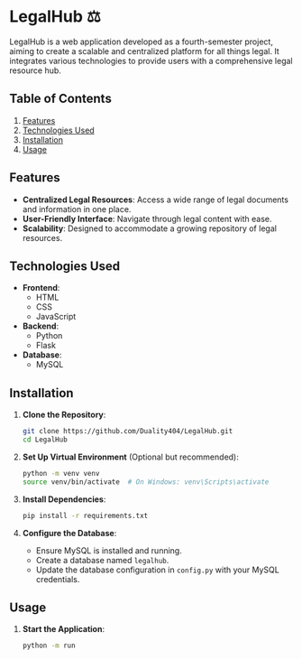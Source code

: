# LegalHub ⚖️

LegalHub is a web application developed as a fourth-semester project, aiming to create a scalable and centralized platform for all things legal. It integrates various technologies to provide users with a comprehensive legal resource hub.

## Table of Contents

1. [Features](#features)
2. [Technologies Used](#technologies-used)
3. [Installation](#installation)
4. [Usage](#usage)

## Features

- **Centralized Legal Resources**: Access a wide range of legal documents and information in one place.
- **User-Friendly Interface**: Navigate through legal content with ease.
- **Scalability**: Designed to accommodate a growing repository of legal resources.

## Technologies Used

- **Frontend**:
  - HTML
  - CSS
  - JavaScript
- **Backend**:
  - Python
  - Flask
- **Database**:
  - MySQL

## Installation

1. **Clone the Repository**:

   ```bash
   git clone https://github.com/Duality404/LegalHub.git
   cd LegalHub
   ```

2. **Set Up Virtual Environment** (Optional but recommended):

   ```bash
   python -m venv venv
   source venv/bin/activate  # On Windows: venv\Scripts\activate
   ```

3. **Install Dependencies**:

   ```bash
   pip install -r requirements.txt
   ```

4. **Configure the Database**:

   - Ensure MySQL is installed and running.
   - Create a database named `legalhub`.
   - Update the database configuration in `config.py` with your MySQL credentials.

## Usage

1. **Start the Application**:

   ```bash
   python -m run
   ```

